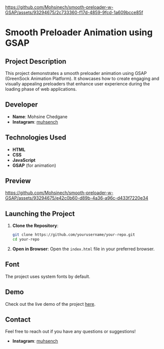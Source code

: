 
https://github.com/Mohsinech/smooth-preloader-w-GSAP/assets/93294675/2c733360-f17d-4859-9fcd-1a609bcce85f
# Smooth Preloader Animation using GSAP

## Project Description

This project demonstrates a smooth preloader animation using GSAP (GreenSock Animation Platform). It showcases how to create engaging and visually appealing preloaders that enhance user experience during the loading phase of web applications.

## Developer

- **Name**: Mohsine Chedgane
- **Instagram**: [muhsench](https://www.instagram.com/muhsench)

## Technologies Used

- **HTML**
- **CSS**
- **JavaScript**
- **GSAP** (for animation)

## Preview

https://github.com/Mohsinech/smooth-preloader-w-GSAP/assets/93294675/e42c0b60-d89b-4a36-a96c-d433f7220e34

## Launching the Project

1. **Clone the Repository**:

   ```bash
   git clone https://github.com/yourusername/your-repo.git
   cd your-repo
   ```

2. **Open in Browser**:
   Open the `index.html` file in your preferred browser.

## Font

The project uses system fonts by default.

## Demo

Check out the live demo of the project [here]([https://your-demo-link.com](https://mohsinech.github.io/smooth-preloader-w-GSAP/)).

## Contact

Feel free to reach out if you have any questions or suggestions!

- **Instagram**: [muhsench](https://www.instagram.com/muhsench)

